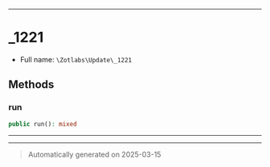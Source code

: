 ***

# _1221





* Full name: `\Zotlabs\Update\_1221`




## Methods


### run



```php
public run(): mixed
```












***


***
> Automatically generated on 2025-03-15
